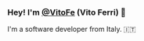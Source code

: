 ### Hey! I'm [@VitoFe](https://github.com/VitoFe) (Vito Ferri) 👋

I'm a software developer from Italy. 🇮🇹 
